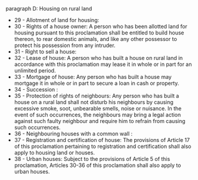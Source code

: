 paragraph D: Housing on rural land

<ul>
			<li>29 - Allotment of land for housing: <ul>
			</ul></li>			<li>30 - Rights of a house owner: A person who has been allotted land for housing pursuant to this proclamation shall be entitled to build house thereon, to rear domestic animals, and like any other possessor to protect his possession from any intruder.<ul>
			</ul></li>			<li>31 - Right to sell a house: <ul>
			</ul></li>			<li>32 - Lease of house: A person who has built a house on rural land in accordance with this proclamation may lease it in whole or in part for an unlimited period.<ul>
			</ul></li>			<li>33 - Mortgage of house: Any person who has built a house may mortgage it in whole or in part to secure a loan in cash or property.<ul>
			</ul></li>			<li>34 - Succession : <ul>
			</ul></li>			<li>35 - Protection of rights of neighbours: Any person who has built a house on a rural land shall not disturb his neighbours by causing excessive smoke, soot, unbearable smells, noise or nuisance.  In the event of such occurrences, the neighbours may bring a legal action against such faulty neighbour and require him to refrain from causing such occurrences.<ul>
			</ul></li>			<li>36 - Neighbouring houses with a common wall : <ul>
			</ul></li>			<li>37 - Registration and certification of house: The provisions of Article 17 of this proclamation pertaining to registration and certification shall also apply to housing land or houses.<ul>
			</ul></li>			<li>38 - Urban houses: Subject to the provisions of Article 5 of this proclamation, Articles 30-36 of this proclamation shall also apply to urban houses.<ul>
			</ul></li></ul>